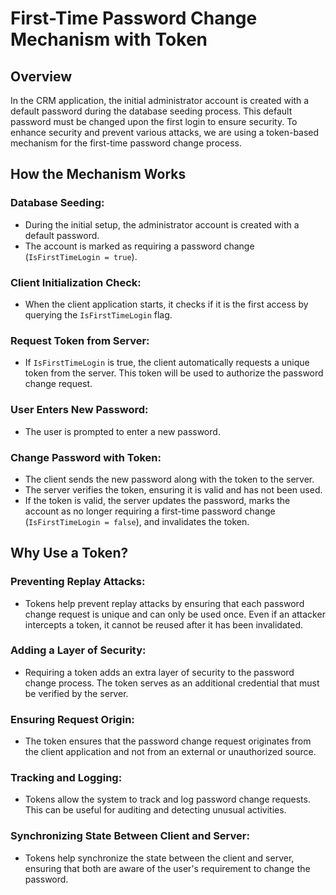

# First-Time Password Change Mechanism with Token


## Overview

In the CRM application, the initial administrator account is created with a default password during the database 
seeding process. This default password must be changed upon the first login to ensure security. To enhance security
and prevent various attacks, we are using a token-based mechanism for the first-time password change process.

## How the Mechanism Works

### Database Seeding:

- During the initial setup, the administrator account is created with a default password.
- The account is marked as requiring a password change (`IsFirstTimeLogin = true`).

### Client Initialization Check:

- When the client application starts, it checks if it is the first access by querying the `IsFirstTimeLogin` flag.

### Request Token from Server:

- If `IsFirstTimeLogin` is true, the client automatically requests a unique token from the server. This token will be used to authorize the password change request.

### User Enters New Password:

- The user is prompted to enter a new password.

### Change Password with Token:

- The client sends the new password along with the token to the server.
- The server verifies the token, ensuring it is valid and has not been used.
- If the token is valid, the server updates the password, marks the account as no longer requiring a first-time password change (`IsFirstTimeLogin = false`), and invalidates the token.

## Why Use a Token?

### Preventing Replay Attacks:

- Tokens help prevent replay attacks by ensuring that each password change request is unique and can only be used once. Even if an attacker intercepts a token, it cannot be reused after it has been invalidated.

### Adding a Layer of Security:

- Requiring a token adds an extra layer of security to the password change process. The token serves as an additional credential that must be verified by the server.

### Ensuring Request Origin:

- The token ensures that the password change request originates from the client application and not from an external or unauthorized source.

### Tracking and Logging:

- Tokens allow the system to track and log password change requests. This can be useful for auditing and detecting unusual activities.

### Synchronizing State Between Client and Server:

- Tokens help synchronize the state between the client and server, ensuring that both are aware of the user's requirement to change the password.
